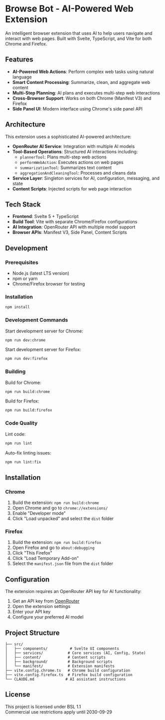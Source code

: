 # Browse Bot - AI-Powered Web Extension

An intelligent browser extension that uses AI to help users navigate and interact with web pages. Built with Svelte, TypeScript, and Vite for both Chrome and Firefox.

## Features

- **AI-Powered Web Actions**: Perform complex web tasks using natural language
- **Smart Content Processing**: Summarize, clean, and aggregate web content
- **Multi-Step Planning**: AI plans and executes multi-step web interactions
- **Cross-Browser Support**: Works on both Chrome (Manifest V3) and Firefox
- **Side Panel UI**: Modern interface using Chrome's side panel API

## Architecture

This extension uses a sophisticated AI-powered architecture:

- **OpenRouter AI Service**: Integration with multiple AI models
- **Tool-Based Operations**: Structured AI interactions including:
  - `plannerTool`: Plans multi-step web actions
  - `performWebAction`: Executes actions on web pages  
  - `summarizationTool`: Summarizes text content
  - `aggregationAndCleaningTool`: Processes and cleans data
- **Service Layer**: Singleton services for AI, configuration, messaging, and state
- **Content Scripts**: Injected scripts for web page interaction

## Tech Stack

- **Frontend**: Svelte 5 + TypeScript
- **Build Tool**: Vite with separate Chrome/Firefox configurations
- **AI Integration**: OpenRouter API with multiple model support
- **Browser APIs**: Manifest V3, Side Panel, Content Scripts

## Development

### Prerequisites

- Node.js (latest LTS version)
- npm or yarn
- Chrome/Firefox browser for testing

### Installation

```bash
npm install
```

### Development Commands

Start development server for Chrome:
```bash
npm run dev:chrome
```

Start development server for Firefox:
```bash
npm run dev:firefox
```

### Building

Build for Chrome:
```bash
npm run build:chrome
```

Build for Firefox:
```bash
npm run build:firefox
```

### Code Quality

Lint code:
```bash
npm run lint
```

Auto-fix linting issues:
```bash
npm run lint:fix
```

## Installation

### Chrome
1. Build the extension: `npm run build:chrome`
2. Open Chrome and go to `chrome://extensions/`
3. Enable "Developer mode"
4. Click "Load unpacked" and select the `dist` folder

### Firefox
1. Build the extension: `npm run build:firefox`
2. Open Firefox and go to `about:debugging`
3. Click "This Firefox"
4. Click "Load Temporary Add-on"
5. Select the `manifest.json` file from the `dist` folder

## Configuration

The extension requires an OpenRouter API key for AI functionality:

1. Get an API key from [OpenRouter](https://openrouter.ai)
2. Open the extension settings
3. Enter your API key
4. Configure your preferred AI model

## Project Structure

```
├── src/
│   ├── components/          # Svelte UI components
│   ├── services/           # Core services (AI, Config, State)
│   ├── content/            # Content scripts
│   ├── background/         # Background scripts
│   └── manifest/           # Extension manifests
├── vite.config.chrome.ts   # Chrome build configuration
├── vite.config.firefox.ts  # Firefox build configuration
└── CLAUDE.md              # AI assistant instructions
```

## License

This project is licensed under BSL 1.1  
Commercial use restrictions apply until 2030-09-29
